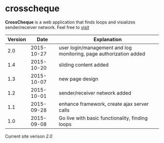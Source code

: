 # crosscheque
**CrossCheque** is a web application that finds loops and visializes sender/receiver network.
Feel free to [visit](http://www.crosscheques.com/)

Version | Date | Explanation
------------ | ------------- | -------------
2.0 | 2015-10-27 | user login/management and log monitoring, page authorization added
1.4 | 2015-10-20 | sliding content added
1.3 | 2015-10-07 | new page design
1.2 | 2015-10-01 | sender/receiver network added
1.1 | 2015-09-28 | enhance framework, create ajax server calls
1.0 | 2015-09-08 | Go live with basic functionality, finding loops

Current site verison *2.0*
